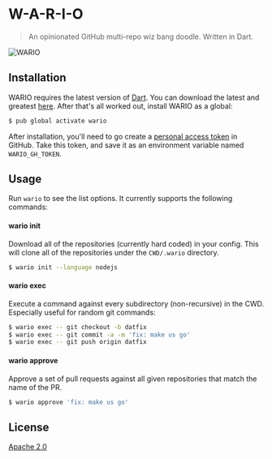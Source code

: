 # W-A-R-I-O
> An opinionated GitHub multi-repo wiz bang doodle. Written in Dart.

![WARIO](https://i.imgur.com/rnBMps7.png)

## Installation
WARIO requires the latest version of [Dart](https://www.dartlang.org/). You can download the latest and greatest [here](https://www.dartlang.org/tools/sdk#install). After that's all worked out, install WARIO as a global:

```sh
$ pub global activate wario
```

After installation, you'll need to go create a [personal access token](https://github.com/settings/tokens) in GitHub.  Take this token, and save it as an environment variable named `WARIO_GH_TOKEN`.

## Usage
Run `wario` to see the list options. It currently supports the following commands:

#### wario init
Download all of the repositories (currently hard coded) in your config.  This will clone all of the repositories under the `CWD/.wario` directory.

```sh
$ wario init --language nodejs
```

#### wario exec
Execute a command against every subdirectory (non-recursive) in the CWD. Especially useful for random git commands:

```sh
$ wario exec -- git checkout -b datfix
$ wario exec -- git commit -a -m 'fix: make us go'
$ wario exec -- git push origin datfix
```

#### wario approve
Approve a set of pull requests against all given repositories that match the name of the PR.

```sh
$ wario approve 'fix: make us go'
```

## License
[Apache 2.0](LICENSE)

